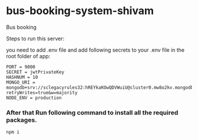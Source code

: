 # bus-booking-system-shivam
Bus booking

Steps to run this server:

you need to add .env file and add following secrets to your .env file in the root folder of app:
```
PORT = 9000
SECRET = jwtPrivateKey
HASHNUM = 10
MONGO_URI = mongodb+srv://sclegacyrules32:hREYkaKOwQDVWuiU@cluster0.mw8o2kv.mongodb.net/?retryWrites=true&w=majority
NODE_ENV = production
```

### After that Run following command to install all the required packages.

```
npm i
```
